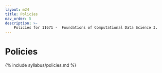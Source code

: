 ```yaml
---
layout: m24
title: Policies
nav_order: 5
description: >-
    Policies for 11671 -  Foundations of Computational Data Science I.
---
```


# Policies

{% include syllabus/policies.md %}